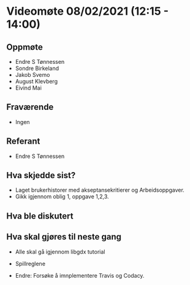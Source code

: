 # Videomøte 08/02/2021 (12:15 - 14:00)

## Oppmøte
* Endre S Tønnessen
* Sondre Birkeland
* Jakob Svemo
* August Klevberg
* Eivind Mai

## Fraværende
* Ingen

## Referant
* Endre S Tønnessen

## Hva skjedde sist?
* Laget brukerhistorer med akseptansekritierer og Arbeidsoppgaver.
* Gikk igjennom oblig 1, oppgave 1,2,3.

## Hva ble diskutert



## Hva skal gjøres til neste gang
* Alle skal gå igjennom libgdx tutorial
* Spillreglene

* Endre: Forsøke å imnplementere Travis og Codacy.



